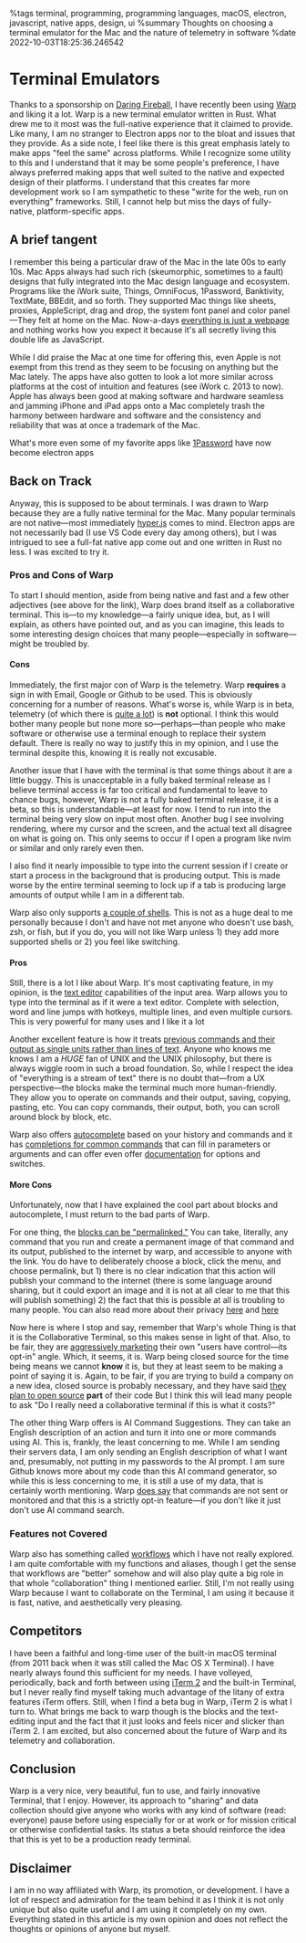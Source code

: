 %tags terminal, programming, programming languages, macOS, electron, javascript, native apps, design, ui
%summary Thoughts on choosing a terminal emulator for the Mac and the nature of telemetry in software
%date 2022-10-03T18:25:36.246542

# Terminal Emulators

Thanks to a sponsorship on [Daring Fireball](https://daringfireball.net/), I have recently been using [Warp](https://www.warp.dev/) and liking it a lot. Warp is a new terminal emulator written in
Rust. What drew me to it most was the full-native experience that it claimed to provide. Like many, I am no stranger to
Electron apps nor to the bloat and issues that they provide. As a side note, I feel like there is this great emphasis
lately to make apps "feel the same" across platforms. While I recognize some utility to this and I understand that it may
be some people's preference, I have always preferred making apps that well suited to the native and expected design
of their platforms. I understand that this creates far more development work so I am sympathetic to these "write
for the web, run on everything" frameworks. Still, I cannot help but miss the days of fully-native, platform-specific
apps.

## A brief tangent

I remember this being a particular draw of the Mac in the late 00s to early 10s. Mac Apps always had such
rich (skeumorphic, sometimes to a fault) designs that fully integrated into the Mac design language and ecosystem.
Programs like the iWork suite, Things, OmniFocus, 1Password, Banktivity, TextMate, BBEdit, and so forth. They
supported Mac things like sheets, proxies, AppleScript, drag and drop, the system font panel and color panel—They felt at home on the
Mac. Now-a-days [everything is just a webpage](https://www.electronjs.org/apps) and nothing works how you expect it because it's all secretly living this double
life as JavaScript.

While I did praise the Mac at one time for offering this, even Apple is not exempt from this trend
as they seem to be focusing on anything but the Mac lately. The apps have also gotten to look a lot more similar across
platforms at the cost of intuition and features (see iWork c. 2013 to now). Apple has always been good at making software
and hardware seamless and jamming iPhone and iPad apps onto a Mac completely trash the harmony between hardware and software
and the consistency and reliability that was at once a trademark of the Mac.

What's more even some of my favorite apps like [1Password](https://www.electronjs.org/apps) have now become electron apps

## Back on Track
Anyway, this is supposed to be about terminals. I was drawn to Warp because they are a fully native terminal for the Mac.
Many popular terminals are not native—most immediately [hyper.js](https://hyper.is/) comes to mind. Electron apps are not
necessarily bad (I use VS Code every day among others), but I was intrigued to see a full-fat native app come out and
one written in Rust no less. I was excited to try it.

### Pros and Cons of Warp

To start I should mention, aside from being native and fast and a few other adjectives (see above for the link),
Warp does brand itself as a collaborative terminal. This
is—to my knowledge—a fairly unique idea, but, as I will explain, as others have pointed out, and as you can imagine,
this leads to some interesting design choices that many people—especially in software—might be troubled by.

#### Cons
Immediately, the first major con of Warp is the telemetry. Warp **requires** a sign in with Email, Google or Github to be used.
This is obviously concerning for a number of reasons. What's worse is, while Warp is in beta, telemetry (of which there is
[quite a lot](https://docs.warp.dev/getting-started/privacy#exhaustive-telemetry-table)) is **not** optional. I think
this would bother many people but none more so—perhaps—than people who make software or otherwise use a terminal enough
to replace their system default. There is really no way to justify this in my opinion, and I use the terminal despite this,
knowing it is really not excusable.

Another issue that I have with the terminal is that some things about it are a little buggy. This is unacceptable in a
fully baked terminal release as I believe terminal access is far too critical and fundamental to leave to chance bugs,
however, Warp is not a fully baked terminal release, it is a beta, so this is understandable—at least for now. I tend
to run into the terminal being very slow on input most often. Another bug I see involving rendering, where my cursor and
the screen, and the actual text all disagree on what is going on. This only seems to occur if I open a program like
nvim or similar and only rarely even then.

I also find it nearly impossible to type into the current session if I create
or start a process in the background that is producing output. This is made worse by the entire terminal seeming to
lock up if a tab is producing large amounts of output while I am in a different tab.

Warp also only supports [a couple of shells](https://docs.warp.dev/getting-started/using-warp-with-shells). This is
not as a huge deal to me personally because I don't and have not met anyone who doesn't use bash, zsh, or fish, but
if you do, you will not like Warp unless 1) they add more supported shells or 2) you feel like switching.

#### Pros
Still, there is a lot I like about Warp. It's most captivating feature, in my opinion, is the [text editor](https://docs.warp.dev/features/the-input-editor) capabilities
of the input area. Warp allows you to type into the terminal as if it were a text editor. Complete with selection,
word and line jumps with hotkeys, multiple lines, and even multiple cursors. This is very powerful for many uses and
I like it a lot

Another excellent feature is how it treats [previous commands and their output as single units rather than lines of text](https://docs.warp.dev/features/blocks).
Anyone who knows me knows I am a *HUGE* fan of UNIX and the UNIX philosophy, but there is always wiggle room in such a
broad foundation. So, while I respect the idea of "everything is a stream of text" there is no doubt that—from a UX
perspective—the blocks make the terminal much more human-friendly. They allow you to operate on commands and their output,
saving, copying, pasting, etc. You can copy commands, their output, both, you can scroll around block by block, etc.

Warp also offers [autocomplete](https://docs.warp.dev/features/autosuggestions) based on your history and commands
and it has [completions for common commands](https://docs.warp.dev/features/completions) that can fill in parameters or
arguments and can offer even offer [documentation](https://docs.warp.dev/features/command-inspector) for options and switches.

#### More Cons
Unfortunately, now that I have explained the cool part about blocks and autocomplete, I must return to the bad parts
of Warp.

For one thing, the [blocks can be "permalinked."](https://docs.warp.dev/features/blocks/block-actions) You can take, literally, any command that you run and create a permanent
image of that command and its output, published to the internet by warp, and accessible to anyone with the link.
You do have to deliberately choose a block, click the menu, and choose permalink, but 1) there is no clear indication
that this action will publish your command to the internet (there is some language around sharing, but it could export an image
and it is not at all clear to me that this will publish something) 2) the fact that this is possible at all is troubling
to many people. You can also read more about their privacy [here](https://www.warp.dev/privacy) and [here](https://docs.warp.dev/getting-started/privacy)

Now here is where I stop and say, remember that Warp's whole Thing is that it is the Collaborative Terminal, so this
makes sense in light of that. Also, to be fair, they are [aggressively marketing](https://docs.warp.dev/features/blocks/block-actions) their own "users have control—its opt-in"
angle. Which, it seems, it is. Warp being closed source for the time being means we cannot **know** it is, but they
at least seem to be making a point of saying it is. Again, to be fair, if you are trying to build a company on a new idea,
closed source is probably necessary, and they have said [they plan to open source](https://docs.warp.dev/features/blocks/block-actions) **part** of their code
But I think this will lead many people to ask "Do I really need a collaborative terminal if this is what it costs?"

The other thing Warp offers is AI Command Suggestions. They can take an English description of an action and turn it
into one or more commands using AI. This is, frankly, the least concerning to me. While I am sending their servers data,
I am only sending an English description of what I want and, presumably, not putting in my passwords to the AI prompt.
I am sure Github knows more about my code than this AI command generator, so while this is less concerning to me,
it is still a use of my data, that is certainly worth mentioning. Warp [does say](https://docs.warp.dev/features/ai-command-search)
that commands are not sent or monitored and that this is a strictly opt-in feature—if you don't like it just don't use
AI command search.

### Features not Covered
Warp also has something called [workflows](https://docs.warp.dev/features/workflows) which I have not really explored.
I am quite comfortable with my functions and aliases, though I get the sense that workflows are "better" somehow and
will also play quite a big role in that whole "collaboration" thing I mentioned earlier. Still, I'm not really using
Warp because I want to collaborate on the Terminal, I am using it because it is fast, native, and aesthetically very
pleasing.

## Competitors
I have been a faithful and long-time user of the built-in macOS terminal (from 2011 back when it was still called
the Mac OS X Terminal). I have nearly always found this sufficient for my needs. I have volleyed, periodically,
back and forth between using [iTerm 2](https://iterm2.com/) and the built-in Terminal, but I never really find myself taking much advantage
of the litany of extra features iTerm offers. Still, when I find a beta bug in Warp, iTerm 2 is what I turn to.
What brings me back to warp though is the blocks and the text-editing input and the fact that it just looks and feels nicer
and slicker than iTerm 2. I am excited, but also concerned about the future of Warp and its telemetry and collaboration.

## Conclusion
Warp is a very nice, very beautiful, fun to use, and fairly innovative Terminal, that I enjoy. However, its approach to
"sharing" and data collection should give anyone who works with any kind of software (read: everyone) pause before using
especially for or at work or for mission critical or otherwise confidential tasks. Its status a beta should reinforce the
idea that this is yet to be a production ready terminal.

## Disclaimer
I am in no way affiliated with Warp, its promotion, or development. I have a lot of respect and admiration for the team
behind it as I think it is not only unique but also quite useful and I am using it completely on my own. Everything
stated in this article is my own opinion and does not reflect the thoughts or opinions of anyone but myself.

